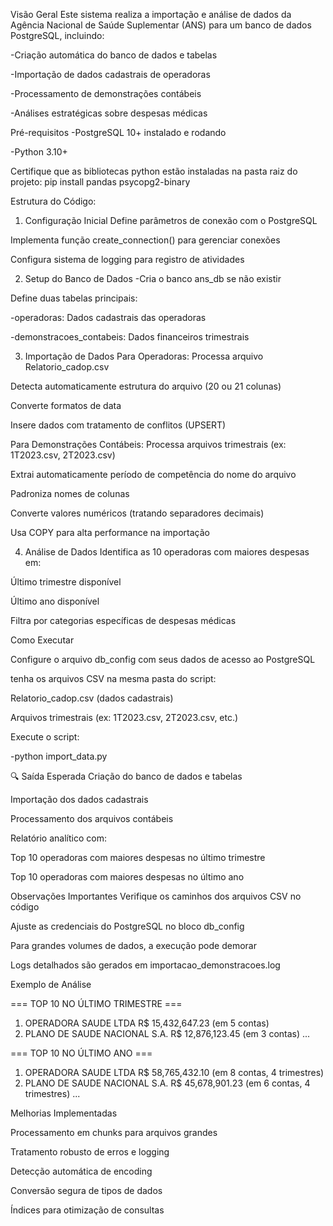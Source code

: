 Visão Geral
Este sistema realiza a importação e análise de dados da Agência Nacional de Saúde Suplementar (ANS) para um banco de dados PostgreSQL, incluindo:

-Criação automática do banco de dados e tabelas

-Importação de dados cadastrais de operadoras

-Processamento de demonstrações contábeis

-Análises estratégicas sobre despesas médicas

Pré-requisitos
-PostgreSQL 10+ instalado e rodando

-Python 3.10+

Certifique que as bibliotecas python estão instaladas na pasta raiz do projeto:
pip install pandas psycopg2-binary

Estrutura do Código:
1. Configuração Inicial
Define parâmetros de conexão com o PostgreSQL

Implementa função create_connection() para gerenciar conexões

Configura sistema de logging para registro de atividades

2. Setup do Banco de Dados
-Cria o banco ans_db se não existir

Define duas tabelas principais:

-operadoras: Dados cadastrais das operadoras

-demonstracoes_contabeis: Dados financeiros trimestrais

3. Importação de Dados
Para Operadoras:
Processa arquivo Relatorio_cadop.csv

Detecta automaticamente estrutura do arquivo (20 ou 21 colunas)

Converte formatos de data

Insere dados com tratamento de conflitos (UPSERT)

Para Demonstrações Contábeis:
Processa arquivos trimestrais (ex: 1T2023.csv, 2T2023.csv)

Extrai automaticamente período de competência do nome do arquivo

Padroniza nomes de colunas

Converte valores numéricos (tratando separadores decimais)

Usa COPY para alta performance na importação

4. Análise de Dados
Identifica as 10 operadoras com maiores despesas em:

Último trimestre disponível

Último ano disponível

Filtra por categorias específicas de despesas médicas

Como Executar

Configure o arquivo db_config com seus dados de acesso ao PostgreSQL

tenha os arquivos CSV na mesma pasta do script:

Relatorio_cadop.csv (dados cadastrais)

Arquivos trimestrais (ex: 1T2023.csv, 2T2023.csv, etc.)

Execute o script:

-python import_data.py

🔍 Saída Esperada
Criação do banco de dados e tabelas

Importação dos dados cadastrais

Processamento dos arquivos contábeis

Relatório analítico com:

Top 10 operadoras com maiores despesas no último trimestre

Top 10 operadoras com maiores despesas no último ano

 Observações Importantes
Verifique os caminhos dos arquivos CSV no código

Ajuste as credenciais do PostgreSQL no bloco db_config

Para grandes volumes de dados, a execução pode demorar 

Logs detalhados são gerados em importacao_demonstracoes.log

  Exemplo de Análise

=== TOP 10 NO ÚLTIMO TRIMESTRE ===
1. OPERADORA SAUDE LTDA                      R$   15,432,647.23 (em 5 contas)
2. PLANO DE SAUDE NACIONAL S.A.              R$   12,876,123.45 (em 3 contas)
...

=== TOP 10 NO ÚLTIMO ANO ===
1. OPERADORA SAUDE LTDA                      R$   58,765,432.10 (em 8 contas, 4 trimestres)
2. PLANO DE SAUDE NACIONAL S.A.              R$   45,678,901.23 (em 6 contas, 4 trimestres)
...

Melhorias Implementadas

Processamento em chunks para arquivos grandes

Tratamento robusto de erros e logging

Detecção automática de encoding

Conversão segura de tipos de dados

Índices para otimização de consultas


